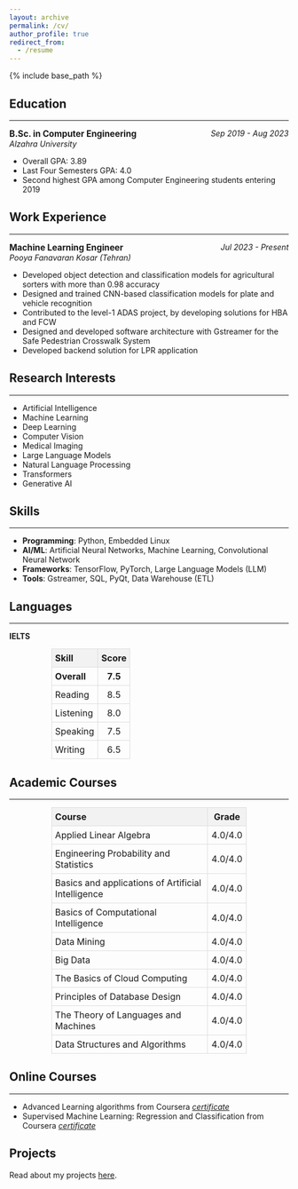 ```yaml
---
layout: archive
permalink: /cv/
author_profile: true
redirect_from:
  - /resume
---
```


{% include base_path %}

## Education
---

<p style="text-align: left;">
  <strong style="font-size: 1.1em;">B.Sc. in Computer Engineering</strong>
  <span style="float: right; font-style: italic;">Sep 2019 - Aug 2023</span><br>
  <em>Alzahra University</em>
</p>

- Overall GPA: 3.89
- Last Four Semesters GPA: 4.0
- Second highest GPA among Computer Engineering students entering 2019

## Work Experience
---

<p style="text-align: left;">
  <strong style="font-size: 1.1em;">Machine Learning Engineer</strong>
  <span style="float: right; font-style: italic;">Jul 2023 - Present</span><br>
  <em>Pooya Fanavaran Kosar (Tehran)</em>
</p>

- Developed object detection and classification models for agricultural sorters with more than 0.98 accuracy 
- Designed and trained CNN-based classification models for plate and vehicle recognition
- Contributed to the level-1 ADAS project, by developing solutions for HBA and FCW
- Designed and developed software architecture with Gstreamer for the Safe Pedestrian Crosswalk System
- Developed backend solution for LPR application

## Research Interests
---

- Artificial Intelligence
- Machine Learning
- Deep Learning
- Computer Vision
- Medical Imaging
- Large Language Models
- Natural Language Processing
- Transformers
- Generative AI

## Skills
---

- **Programming**: Python, Embedded Linux
- **AI/ML**: Artificial Neural Networks, Machine Learning, Convolutional Neural Network
- **Frameworks**: TensorFlow, PyTorch, Large Language Models (LLM)
- **Tools**: Gstreamer, SQL, PyQt, Data Warehouse (ETL)

## Languages
---

**IELTS**

<table style="width: 70%; margin: 0 auto; border-collapse: collapse;">
  <tr style="background-color: #f2f2f2;">
    <th style="padding: 6px; text-align: left; border: 1px solid #ddd;">Skill</th>
    <th style="padding: 6px; text-align: center; border: 1px solid #ddd;">Score</th>
  </tr>
  <tr style="font-weight: bold;">
    <td style="padding: 6px; text-align: left; border: 1px solid #ddd;">Overall</td>
    <td style="padding: 6px; text-align: center; border: 1px solid #ddd;">7.5</td>
  </tr>
  <tr>
    <td style="padding: 6px; text-align: left; border: 1px solid #ddd;">Reading</td>
    <td style="padding: 6px; text-align: center; border: 1px solid #ddd;">8.5</td>
  </tr>
  <tr>
    <td style="padding: 6px; text-align: left; border: 1px solid #ddd;">Listening</td>
    <td style="padding: 6px; text-align: center; border: 1px solid #ddd;">8.0</td>
  </tr>
  <tr>
    <td style="padding: 6px; text-align: left; border: 1px solid #ddd;">Speaking</td>
    <td style="padding: 6px; text-align: center; border: 1px solid #ddd;">7.5</td>
  </tr>
  <tr>
    <td style="padding: 6px; text-align: left; border: 1px solid #ddd;">Writing</td>
    <td style="padding: 6px; text-align: center; border: 1px solid #ddd;">6.5</td>
  </tr>
</table>

## Academic Courses
---

<table style="width: 70%; margin: 0 auto; border-collapse: collapse;">
  <tr style="background-color: #f2f2f2;">
    <th style="padding: 6px; text-align: left; border: 1px solid #ddd; width: 80%;">Course</th>
    <th style="padding: 6px; text-align: center; border: 1px solid #ddd; width: 20%;">Grade</th>
  </tr>
  <tr>
    <td style="padding: 6px; text-align: left; border: 1px solid #ddd;">Applied Linear Algebra</td>
    <td style="padding: 6px; text-align: center; border: 1px solid #ddd;">4.0/4.0</td>
  </tr>
  <tr>
    <td style="padding: 6px; text-align: left; border: 1px solid #ddd;">Engineering Probability and Statistics</td>
    <td style="padding: 6px; text-align: center; border: 1px solid #ddd;">4.0/4.0</td>
  </tr>
  <tr>
    <td style="padding: 6px; text-align: left; border: 1px solid #ddd;">Basics and applications of Artificial Intelligence</td>
    <td style="padding: 6px; text-align: center; border: 1px solid #ddd;">4.0/4.0</td>
  </tr>
  <tr>
    <td style="padding: 6px; text-align: left; border: 1px solid #ddd;">Basics of Computational Intelligence</td>
    <td style="padding: 6px; text-align: center; border: 1px solid #ddd;">4.0/4.0</td>
  </tr>
  <tr>
    <td style="padding: 6px; text-align: left; border: 1px solid #ddd;">Data Mining</td>
    <td style="padding: 6px; text-align: center; border: 1px solid #ddd;">4.0/4.0</td>
  </tr>
  <tr>
    <td style="padding: 6px; text-align: left; border: 1px solid #ddd;">Big Data</td>
    <td style="padding: 6px; text-align: center; border: 1px solid #ddd;">4.0/4.0</td>
  </tr>
  <tr>
    <td style="padding: 6px; text-align: left; border: 1px solid #ddd;">The Basics of Cloud Computing</td>
    <td style="padding: 6px; text-align: center; border: 1px solid #ddd;">4.0/4.0</td>
  </tr>
  <tr>
    <td style="padding: 6px; text-align: left; border: 1px solid #ddd;">Principles of Database Design</td>
    <td style="padding: 6px; text-align: center; border: 1px solid #ddd;">4.0/4.0</td>
  </tr>
  <tr>
    <td style="padding: 6px; text-align: left; border: 1px solid #ddd;">The Theory of Languages and Machines</td>
    <td style="padding: 6px; text-align: center; border: 1px solid #ddd;">4.0/4.0</td>
  </tr>
  <tr>
    <td style="padding: 6px; text-align: left; border: 1px solid #ddd;">Data Structures and Algorithms</td>
    <td style="padding: 6px; text-align: center; border: 1px solid #ddd;">4.0/4.0</td>
  </tr>
</table>

## Online Courses
---

- Advanced Learning algorithms from Coursera <i><a href="https://www.coursera.org/account/accomplishments/verify/XSQCGQY3ACT7?utm_source=link&utm_medium=certificate&utm_content=cert_image&utm_campaign=sharing_cta&utm_product=course"> certificate </a></i>
- Supervised Machine Learning: Regression and Classification from Coursera  <i><a href="https://www.coursera.org/account/accomplishments/verify/PEDCTMZJL9S7?utm_source=link&utm_medium=certificate&utm_content=cert_image&utm_campaign=sharing_cta&utm_product=course"> certificate </a></i>

## Projects

Read about my projects [here](/projects/).


<!-- ---
### Sampi Sorter for PFK Co.
Contributed to the development of The Sampi Sorter, an intelligent agricultural grain sorter. In this industrial project, I served as an AI developer. My responsibilities included training a YOLO model for accurate bean detection and subsequently training a CNN to classify each detected bean into its respective category.
[Project Website: www.sorter.ir](https://www.sorter.ir/en/){:target="_blank"}

### Smart Pedestrian Crosswalk for PFK Co.
Engineered a comprehensive safety system utilizing Deep Stream for precise pedestrian detection on crosswalks and radar technology to identify approaching vehicles. Implemented on Jetson Orin Nano, this system is designed to enhance road safety by issuing timely warnings to both pedestrians and drivers, ensuring a proactive approach to preventing potential accidents at crosswalks.

### Karabin Embedded Camera for PFK Co
The Karabin Embedded LPR Camera is a comprehensive all-in-one system, featuring color and infrared cameras, image processing, control and power electronic units, and a specialized lighting module for ANPR. In this project, I played a role in enhancing its capabilities by integrating a vehicle-type classification module. This addition expanded the functionality of the system, providing advanced features for efficient vehicle monitoring and categorization.

[Project Website: www.cam2vision.com](https://www.cam2vision.com){:target="_blank"}

### Level-1 ADAS Project for SAIPA and PFK Co
This Level-1 ADAS project utilizes a monocular camera with an NVIDIA Jetson Nano board. After more than 6 months of focused research, we have effectively created and optimized AI and Computer Vision algorithms, meeting the specified performance goals for the Departure Warning (LDW) and High Beam Assist (HBA) systems. I contributed to the design of the CNN architecture and decision-making algorithms of HBA in this project.

### Face Mask Detection System for B.Sc. Final Project
A system designed to detect faces and utilize a Convolutional Neural Network (CNN) for accurate classification based on individuals' mask-wearing status. This project served as my bachelor's thesis, earning a commendable 4.0/4.0 grade. -->
